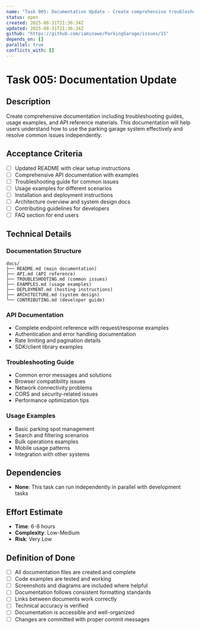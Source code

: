 ```yaml
---
name: "Task 005: Documentation Update - Create comprehensive troubleshooting guide and usage examples"
status: open
created: 2025-08-31T21:36:34Z
updated: 2025-08-31T21:36:34Z
github: "https://github.com/iaminawe/ParkingGarage/issues/15"
depends_on: []
parallel: true
conflicts_with: []
---
```


# Task 005: Documentation Update

## Description

Create comprehensive documentation including troubleshooting guides, usage examples, and API reference materials. This documentation will help users understand how to use the parking garage system effectively and resolve common issues independently.

## Acceptance Criteria

- [ ] Updated README with clear setup instructions
- [ ] Comprehensive API documentation with examples
- [ ] Troubleshooting guide for common issues
- [ ] Usage examples for different scenarios
- [ ] Installation and deployment instructions
- [ ] Architecture overview and system design docs
- [ ] Contributing guidelines for developers
- [ ] FAQ section for end users

## Technical Details

### Documentation Structure
```
docs/
├── README.md (main documentation)
├── API.md (API reference)
├── TROUBLESHOOTING.md (common issues)
├── EXAMPLES.md (usage examples)
├── DEPLOYMENT.md (hosting instructions)
├── ARCHITECTURE.md (system design)
└── CONTRIBUTING.md (developer guide)
```

### API Documentation
- Complete endpoint reference with request/response examples
- Authentication and error handling documentation
- Rate limiting and pagination details
- SDK/client library examples

### Troubleshooting Guide
- Common error messages and solutions
- Browser compatibility issues
- Network connectivity problems
- CORS and security-related issues
- Performance optimization tips

### Usage Examples
- Basic parking spot management
- Search and filtering scenarios
- Bulk operations examples
- Mobile usage patterns
- Integration with other systems

## Dependencies

- **None**: This task can run independently in parallel with development tasks

## Effort Estimate

- **Time**: 6-8 hours
- **Complexity**: Low-Medium
- **Risk**: Very Low

## Definition of Done

- [ ] All documentation files are created and complete
- [ ] Code examples are tested and working
- [ ] Screenshots and diagrams are included where helpful
- [ ] Documentation follows consistent formatting standards
- [ ] Links between documents work correctly
- [ ] Technical accuracy is verified
- [ ] Documentation is accessible and well-organized
- [ ] Changes are committed with proper commit messages